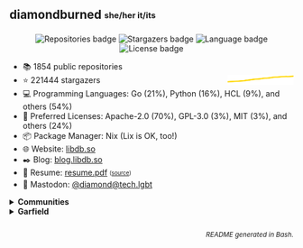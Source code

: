 ## diamondburned <sub><sup>she/her it/its</sup></sub>

<p align="center">
<img alt="Repositories badge" src="https://img.shields.io/badge/Public%20Repositories-1854-%23248eb7" />
<img alt="Stargazers badge" src="https://img.shields.io/badge/Stargazers-221444-%23bf5d2f" />
    <img alt="Language badge" src="https://img.shields.io/badge/Favorite%20Language-Go-%23e05d44" />
    <img alt="License badge" src="https://img.shields.io/badge/Favorite%20License-Apachev2.0-%23f1e05a" />
</p>

- 📚️ 1854 public repositories
- ⭐️ 221444 stargazers <img align="right" alt="Stars graph" src="sparklines/stargazers.svg" height="18px" />
- 💻️ Programming Languages: Go
 (21%), Python
 (16%), HCL
 (9%), and others (54%)
- 📃️ Preferred Licenses: Apache-2.0
 (70%), GPL-3.0
 (3%), MIT
 (3%), and others (24%)
- 📦️ Package Manager: Nix (Lix is OK, too!)
- 🌐️ Website: [libdb.so](https://libdb.so/)
- ✒️ Blog: [blog.libdb.so](https://blog.libdb.so/)
- 💼 Resume: [resume.pdf](https://github.com/diamondburned/resume/blob/main/resume.pdf)
  <sub><sup>([source](https://github.com/diamondburned/resume/blob/main/resume.json))</sup></sub>
- 🐘 Mastodon: [@diamond@tech.lgbt](https://tech.lgbt/@diamond)

<details>
<summary><b>Communities</b></summary>
<br>

I hang out in the following places:

| Platform | Name |
| --- | --- |
| **Matrix** | [#nixhub-home:matrix.org](https://matrix.to/#/#nixhub-home:matrix.org) |
| **Discord** | [nixhub](https://discord.gg/hnzYamS) |
| **Mastodon** | [@diamond@tech.lgbt](https://tech.lgbt/@diamond) |


</details>



<details>
<summary><b>Garfield</b></summary>

![garfield](static/garfield.png)

I don't know what you expected.
</details>

<h6 align="right">
<sub>README generated in Bash.</sub>
</h6>

